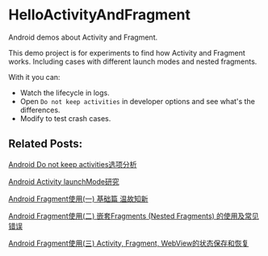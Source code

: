# HelloActivityAndFragment
Android demos about Activity and Fragment.

This demo project is for experiments to find how Activity and Fragment works.
Including cases with different launch modes and nested fragments.

With it you can:
- Watch the lifecycle in logs.
- Open `Do not keep activities` in developer options and see what's the differences.
- Modify to test crash cases.


## Related Posts:
[Android Do not keep activities选项分析](http://www.cnblogs.com/mengdd/p/4528417.html)

[Android Activity launchMode研究](http://www.cnblogs.com/mengdd/p/4531064.html)

[Android Fragment使用(一) 基础篇 温故知新](http://www.cnblogs.com/mengdd/p/5548359.html)

[Android Fragment使用(二) 嵌套Fragments (Nested Fragments) 的使用及常见错误](http://www.cnblogs.com/mengdd/p/5552721.html)

[Android Fragment使用(三) Activity, Fragment, WebView的状态保存和恢复](http://www.cnblogs.com/mengdd/p/5582244.html)
